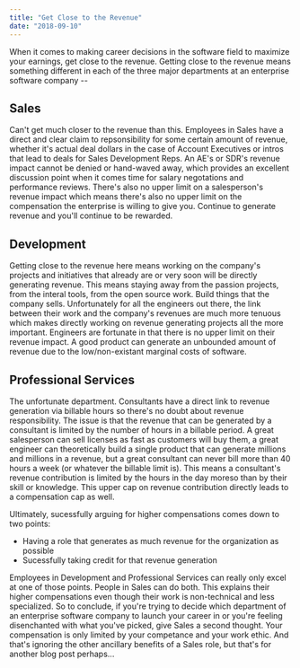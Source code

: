 ```yaml
---
title: "Get Close to the Revenue"
date: "2018-09-10"
---
```


When it comes to making career decisions in the software field to maximize your earnings, get close to the revenue. Getting close to the revenue means something different in each of the three major departments at an enterprise software company -- 

## Sales
Can't get much closer to the revenue than this. Employees in Sales have a direct and clear claim to repsonsibility for some certain amount of revenue, whether it's actual deal dollars in the case of Account Executives or intros that lead to deals for Sales Development Reps. An AE's or SDR's revenue impact cannot be denied or hand-waved away, which provides an excellent discussion point when it comes time for salary negotations and performance reviews. There's also no upper limit on a salesperson's revenue impact which means there's also no upper limit on the compensation the enterprise is willing to give you. Continue to generate revenue and you'll continue to be rewarded.

## Development
Getting close to the revenue here means working on the company's projects and initiatives that already are or very soon will be directly generating revenue. This means staying away from the passion projects, from the interal tools, from the open source work. Build things that the company sells. Unfortunately for all the engineers out there, the link between their work and the company's revenues are much more tenuous which makes directly working on revenue generating projects all the more important. Engineers are fortunate in that there is no upper limit on their revenue impact. A good product can generate an unbounded amount of revenue due to the low/non-existant marginal costs of software. 

## Professional Services
The unfortunate department. Consultants have a direct link to revenue generation via billable hours so there's no doubt about revenue responsibility. The issue is that the revenue that can be generated by a consultant is limited by the number of hours in a billable period. A great salesperson can sell licenses as fast as customers will buy them, a great engineer can theoretically build a single product that can generate millions and millions in a revenue, but a great consultant can never bill more than 40 hours a week (or whatever the billable limit is). This means a consultant's revenue contribution is limited by the hours in the day moreso than by their skill or knowledge. This upper cap on revenue contribution directly leads to a compensation cap as well.


Ultimately, sucessfully arguing for higher compensations comes down to two points:

* Having a role that generates as much revenue for the organization as possible
* Sucessfully taking credit for that revenue generation

Employees in Development and Professional Services can really only excel at one of those points. People in Sales can do both. This explains their higher compensations even though their work is non-technical and less specialized. So to conclude, if you're trying to decide which department of an enterprise software company to launch your career in or you're feeling disenchanted with what you've picked, give Sales a second thought. Your compensation is only limited by your competance and your work ethic. And that's ignoring the other ancillary benefits of a Sales role, but that's for another blog post perhaps...
